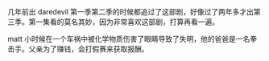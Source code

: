 几年前出 daredevil 第一季第二季的时候都追过了这部剧，好像过了两年多才出第三季。第一集看的莫名其妙，因为非常喜欢这部剧，打算再看一遍。

matt 小时候在一个车祸中被化学物质伤害了眼睛导致了失明，他的爸爸是一名拳击手。父亲为了赚钱，会打假赛来获取报酬。